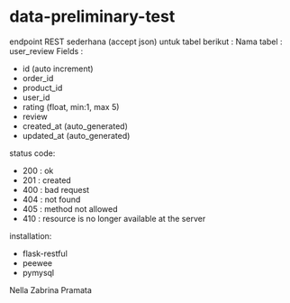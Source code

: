 # data-preliminary-test

endpoint REST sederhana (accept json) untuk tabel berikut :
Nama tabel : user_review
Fields :
- id (auto increment)
- order_id
- product_id
- user_id
- rating (float, min:1, max 5)
- review
- created_at (auto_generated)
- updated_at (auto_generated)

status code:
- 200 : ok
- 201 : created
- 400 : bad request
- 404 : not found
- 405 : method not allowed
- 410 : resource is no longer available at the server

installation:
- flask-restful
- peewee
- pymysql

Nella Zabrina Pramata